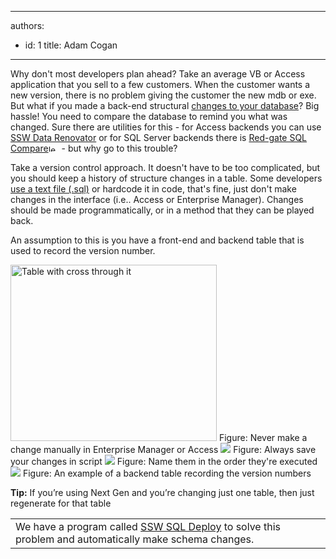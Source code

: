 

---
authors:
  - id: 1
    title: Adam Cogan
---




<span class='intro'>   <p>Why don't most developers plan ahead? Take an average VB or Access application that you sell to a few customers. When the customer wants a new version, there is no problem giving the customer the new mdb or exe. But what if you made a back-end structural <a href="http&#58;//www.ssw.com.au/ssw/Standards/Rules/DataSchemaStandard.aspx">changes to your database</a>? Big hassle! You need to compare the database to remind you what was changed. Sure there are utilities for this - for Access backends you can use <a href="http&#58;//www.ssw.com.au/ssw/DataRenovator/Default.aspx">SSW Data Renovator</a> or for SQL Server backends there is <a href="http&#58;//www.ssw.com.au/ssw/Redirect/RedGateSQLDataCompare.htm" target="_blank">Red-gate SQL Compare</a><img height="11" width="17" alt="leave site" src="http&#58;//www.ssw.com.au/ssw/Images/LeaveSite.gif" /> - but why go to this trouble? </p>
 </span>

  <p>Take a version control approach. It doesn't have to be too complicated, but you should keep a history of structure changes in a table. Some developers <a href="http&#58;//www.ssw.com.au/ssw/Standards/Rules/RulesToBetterSQLServerDatabases.aspx#General">use a text file (.sql)</a> or hardcode it in code, that's fine, just don't make changes in the interface (i.e.. Access or Enterprise Manager). Changes should be made programmatically, or in a method that they can be played back.</p>
<p>An assumption to this is you have a front-end and backend table that is used to record the version number. </p>
<img border="0" src="/PublishingImages/imgTableWithCrossThroughIt.gif" alt="Table with cross through it" class="ms-rteCustom-ImageArea" style="border-top-width&#58;0px;border-right-width&#58;0px;border-bottom-width&#58;0px;border-left-width&#58;0px;border-top-style&#58;solid;border-right-style&#58;solid;border-bottom-style&#58;solid;border-left-style&#58;solid;border-color&#58;initial;width&#58;330px;height&#58;282px;" /> <span class="ms-rteCustom-FigureBad">Figure&#58; Never make a change manually in Enterprise Manager or Access </span><img border="0" src="/PublishingImages/SaveChangeScript.gif" alt=" " class="ms-rteCustom-ImageArea" style="border-top-width&#58;0px;border-right-width&#58;0px;border-bottom-width&#58;0px;border-left-width&#58;0px;border-top-style&#58;solid;border-right-style&#58;solid;border-bottom-style&#58;solid;border-left-style&#58;solid;border-color&#58;initial;" /> <span class="ms-rteCustom-FigureGood">Figure&#58; Always save your changes in script</span> <img border="0" src="/PublishingImages/ChangeScripts.gif" alt=" " class="ms-rteCustom-ImageArea" style="border-top-width&#58;0px;border-right-width&#58;0px;border-bottom-width&#58;0px;border-left-width&#58;0px;border-top-style&#58;solid;border-right-style&#58;solid;border-bottom-style&#58;solid;border-left-style&#58;solid;border-color&#58;initial;" /> <span class="ms-rteCustom-FigureGood">Figure&#58; Name them in the order they're executed </span><img border="0" src="/PublishingImages/SampleTable.gif" alt=" " class="ms-rteCustom-ImageArea" style="border-top-width&#58;0px;border-right-width&#58;0px;border-bottom-width&#58;0px;border-left-width&#58;0px;border-top-style&#58;solid;border-right-style&#58;solid;border-bottom-style&#58;solid;border-left-style&#58;solid;border-color&#58;initial;" /> <span class="ms-rteCustom-FigureGood">Figure&#58; An example of a backend table recording the version numbers </span>
<p><b>Tip&#58;</b> If you’re using Next Gen and you’re changing just one table, then just regenerate for that table</p>
<table cellspacing="2" cellpadding="2" summary="SQL Deploy" class="clsSSWProductTable">
    <tbody>
        <tr>
            <td>We have a program called <a href="http&#58;//www.ssw.com.au/ssw/SQLDeploy/Default.aspx">SSW SQL Deploy</a> to solve this problem and automatically make schema changes.</td>
        </tr>
    </tbody>
</table>



